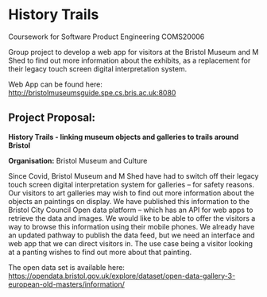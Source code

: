 # History Trails

Coursework for Software Product Engineering COMS20006


Group project to develop a web app for visitors at the Bristol Museum and M Shed to find out more information about the exhibits, as a replacement for their legacy touch screen digital interpretation system. 

Web App can be found here: http://bristolmuseumsguide.spe.cs.bris.ac.uk:8080

## Project Proposal:

**History Trails - linking museum objects and galleries to trails around Bristol**

**Organisation:** Bristol Museum and Culture

Since Covid, Bristol Museum and M Shed have had to switch off their legacy touch screen digital interpretation system for galleries – for safety reasons. Our visitors to art galleries may wish to find out more information about the objects an paintings on display. We have published this information to the Bristol City Council Open data platform – which has an API for web apps to retrieve the data and images. We would like to be able to offer the visitors a way to browse this information using their mobile phones. We already have an updated pathway to publish the data feed, but we need an interface and web app that we can direct visitors in. The use case being a visitor looking at a panting wishes to find out more about that painting.

The open data set is available here: https://opendata.bristol.gov.uk/explore/dataset/open-data-gallery-3-european-old-masters/information/

